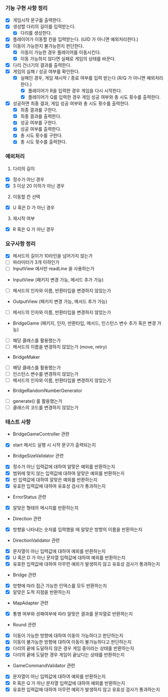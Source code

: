 ### 기능 구현 사항 정리

- [x] 게임시작 문구를 출력한다.
- [x] 생성할 다리의 길이를 입력받는다.
    - [x] 다리를 생성한다.
- [x] 플레이어가 이동할 칸을 입력받는다. (U/D 가 아니면 예외처리한다.)
- [x] 이동이 가능한지 불가능한지 판단한다.
    - [x] 이동이 가능한 경우 플레이어를 이동시킨다.
    - [x] 이동 가능하지 않다면 실패로 게임의 상태를 바꾼다.
- [x] 다리 건너기의 결과를 출력한다.
- [x] 게임의 실패 / 성공 여부를 확인한다.
    - [x] 실패인 경우, 게임 재시작 / 종료 여부를 입력 받는다 (R/Q 가 아니면 예외처리한다.)
        - [x] 플레이어가 R을 입력한 경우 게임을 다시 시작한다.
        - [x] 플레이어가 Q를 입력한 경우 게임 성공 여부와 총 시도 횟수를 출력한다.
- [x] 성공하면 최종 결과, 게임 성공 여부와 총 시도 횟수를 출력한다.
    - [x] 최종 결과를 구한다.
    - [x] 최종 결과를 출력한다.
    - [x] 성공 여부를 구한다.
    - [x] 성공 여부를 출력한다.
    - [x] 총 시도 횟수를 구한다.
    - [x] 총 시도 횟수를 출력한다.

### 예외처리

1. 다리의 길이

- [x] 정수가 아닌 경우
- [x] 3 이상 20 이하가 아닌 경우

2. 이동할 칸 선택

- [x] U 혹은 D 가 아닌 경우

3. 재시작 여부

- [x] R 혹은 Q 가 아닌 경우

### 요구사항 정리

- [x] 메서드의 길이가 10라인을 넘어가지 않는가
- [ ] 파라미터가 3개 이하인가
- [ ] InputView 에서만 readLine 을 사용하는가

- InputView (패키지 변경 가능, 메서드 추가 가능)
- [ ] 메서드의 인자와 이름, 반환타입을 변경하지 않았는가

- OutputView (패키지 변경 가능, 메서드 추가 가능)
- [ ] 메서드의 인자와 이름, 반환타입을 변경하지 않았는가

- BridgeGame (패키지, 인자, 반환타입, 메서드, 인스턴스 변수 추가 혹은 변경 가능)
- [ ] 해당 클래스를 활용했는가
- [ ] 메서드의 이름을 변경하지 않았는가 (move, retry)

- BridgeMaker
- [ ] 해당 클래스를 활용했는가
- [ ] 인스턴스 변수를 변경하지 않았는가
- [ ] 메서드의 인자와 이름, 반환타입을 변경하지 않았는가

- BridgeRandomNumberGenerator
- [ ] generate() 를 활용했는가
- [ ] 클래스의 코드를 변경하지 않았는가

### 테스트 사항

- BridgeGameController 관련
- [x] start 메서드 실행 시 시작 문구가 출력되는지

- BridgeSizeValidator 관련
- [x] 정수가 아닌 입력값에 대하여 알맞은 예외를 반환하는지
- [x] 범위에 맞지 않는 입력값에 대하여 알맞은 예외를 반환하는지
- [x] 빈 입력값에 대하여 알맞은 예외를 반환하는지
- [x] 유효한 입력값에 대하여 유효성 검사가 통과하는지

- ErrorStatus 관련
- [x] 알맞은 형태의 메시지를 반환하는지

- Direction 관련
- [x] 방향을 나타내는 숫자를 입력했을 때 알맞은 방향의 이름을 반환하는지

- DirectionValidator 관련
- [x] 문자열이 아닌 입력값에 대하여 예외를 반환하는지
- [x] U 혹은 D 가 아닌 문자열 입력값에 대하여 예외를 반환하는지
- [x] 유효한 입력값에 대하여 아무런 예외가 발생하지 않고 유효성 검사가 통과하는지

- Bridge 관련
- [x] 방향에 따라 접근 가능한 인덱스를 모두 반환하는지
- [x] 알맞은 도착 지점을 반환하는지

- MapAdapter 관련
- [x] 통행 여부와 성패여부에 따라 알맞은 결과를 문자열로 반환하는지

- Round 관련
- [x] 이동이 가능한 방향에 대하여 이동이 가능하다고 판단하는지
- [x] 이동이 불가능한 방향에 대하여 이동이 불가능하다고 판단하는지
- [x] 다리의 끝에 도달하지 않은 경우 게임 중이라는 상태를 반환하는지
- [x] 다리의 끝에 도달한 경우 게임이 끝났다는 상태를 반환하는지

- GameCommandValidator 관련
- [x] 문자열이 아닌 입력값에 대하여 예외를 반환하는지
- [x] R 혹은 Q 가 아닌 문자열 입력값에 대하여 예외를 반환하는지
- [x] 유효한 입력값에 대하여 아무런 예외가 발생하지 않고 유효성 검사가 통과하는지